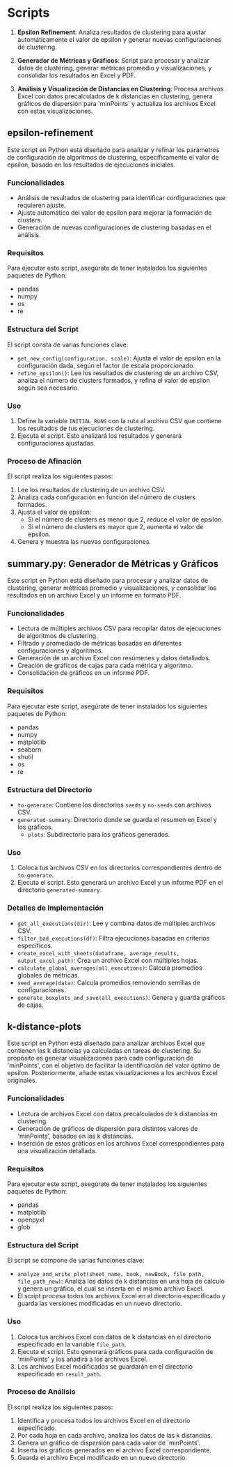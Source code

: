 # Scripts

1. **Epsilon Refinement**: Analiza resultados de clustering para ajustar automáticamente el valor de epsilon y generar nuevas configuraciones de clustering.

1. **Generador de Métricas y Gráficos**: Script para procesar y analizar datos de clustering, generar métricas promedio y visualizaciones, y consolidar los resultados en Excel y PDF.



3. **Análisis y Visualización de Distancias en Clustering**: Procesa archivos Excel con datos precalculados de k distancias en clustering, genera gráficos de dispersión para 'minPoints' y actualiza los archivos Excel con estas visualizaciones.



## epsilon-refinement

Este script en Python está diseñado para analizar y refinar los parámetros de configuración de algoritmos de clustering, específicamente el valor de epsilon, basado en los resultados de ejecuciones iniciales.

### Funcionalidades

- Análisis de resultados de clustering para identificar configuraciones que requieren ajuste.
- Ajuste automático del valor de epsilon para mejorar la formación de clusters.
- Generación de nuevas configuraciones de clustering basadas en el análisis.

### Requisitos

Para ejecutar este script, asegúrate de tener instalados los siguientes paquetes de Python:

- pandas
- numpy
- os
- re

### Estructura del Script

El script consta de varias funciones clave:

- `get_new_config(configuration, scale)`: Ajusta el valor de epsilon en la configuración dada, según el factor de escala proporcionado.
- `refine_epsilon()`: Lee los resultados de clustering de un archivo CSV, analiza el número de clusters formados, y refina el valor de epsilon según sea necesario.

### Uso

1. Define la variable `INITIAL_RUNS` con la ruta al archivo CSV que contiene los resultados de tus ejecuciones de clustering.
2. Ejecuta el script. Esto analizará los resultados y generará configuraciones ajustadas.

### Proceso de Afinación

El script realiza los siguientes pasos:

1. Lee los resultados de clustering de un archivo CSV.
2. Analiza cada configuración en función del número de clusters formados.
3. Ajusta el valor de epsilon:
   - Si el número de clusters es menor que 2, reduce el valor de epsilon.
   - Si el número de clusters es mayor que 2, aumenta el valor de epsilon.
4. Genera y muestra las nuevas configuraciones.


## summary.py: Generador de Métricas y Gráficos

Este script en Python está diseñado para procesar y analizar datos de clustering, generar métricas promedio y visualizaciones, y consolidar los resultados en un archivo Excel y un informe en formato PDF.

### Funcionalidades

- Lectura de múltiples archivos CSV para recopilar datos de ejecuciones de algoritmos de clustering.
- Filtrado y promediado de métricas basadas en diferentes configuraciones y algoritmos.
- Generación de un archivo Excel con resúmenes y datos detallados.
- Creación de gráficos de cajas para cada métrica y algoritmo.
- Consolidación de gráficos en un informe PDF.

### Requisitos

Para ejecutar este script, asegúrate de tener instalados los siguientes paquetes de Python:

- pandas
- numpy
- matplotlib
- seaborn
- shutil
- os
- re

### Estructura del Directorio

- `to-generate`: Contiene los directorios `seeds` y `no-seeds` con archivos CSV.
- `generated-summary`: Directorio donde se guarda el resumen en Excel y los gráficos.
  - `plots`: Subdirectorio para los gráficos generados.

### Uso

1. Coloca tus archivos CSV en los directorios correspondientes dentro de `to-generate`.
2. Ejecuta el script. Esto generará un archivo Excel y un informe PDF en el directorio `generated-summary`.

### Detalles de Implementación

- `get_all_executions(dir)`: Lee y combina datos de múltiples archivos CSV.
- `filter_bad_executions(df)`: Filtra ejecuciones basadas en criterios específicos.
- `create_excel_with_sheets(dataframe, average_results, output_excel_path)`: Crea un archivo Excel con múltiples hojas.
- `calculate_global_averages(all_executions)`: Calcula promedios globales de métricas.
- `seed_average(data)`: Calcula promedios removiendo semillas de configuraciones.
- `generate_boxplots_and_save(all_executions)`: Genera y guarda gráficos de cajas.


## k-distance-plots

Este script en Python está diseñado para analizar archivos Excel que contienen las k distancias ya calculadas en tareas de clustering. Su propósito es generar visualizaciones para cada configuración de 'minPoints', con el objetivo de facilitar la identificación del valor óptimo de epsilon. Posteriormente, añade estas visualizaciones a los archivos Excel originales.

### Funcionalidades

- Lectura de archivos Excel con datos precalculados de k distancias en clustering.
- Generación de gráficos de dispersión para distintos valores de 'minPoints', basados en las k distancias.
- Inserción de estos gráficos en los archivos Excel correspondientes para una visualización detallada.

### Requisitos

Para ejecutar este script, asegúrate de tener instalados los siguientes paquetes de Python:

- pandas
- matplotlib
- openpyxl
- glob

### Estructura del Script

El script se compone de varias funciones clave:

- `analyze_and_write_plot(sheet_name, book, newBook, file_path, file_path_new)`: Analiza los datos de k distancias en una hoja de cálculo y genera un gráfico, el cual se inserta en el mismo archivo Excel.
- El script procesa todos los archivos Excel en el directorio especificado y guarda las versiones modificadas en un nuevo directorio.

### Uso

1. Coloca tus archivos Excel con datos de k distancias en el directorio especificado en la variable `file_path`.
2. Ejecuta el script. Esto generará gráficos para cada configuración de 'minPoints' y los añadirá a los archivos Excel.
3. Los archivos Excel modificados se guardarán en el directorio especificado en `result_path`.

### Proceso de Análisis

El script realiza los siguientes pasos:

1. Identifica y procesa todos los archivos Excel en el directorio especificado.
2. Por cada hoja en cada archivo, analiza los datos de las k distancias.
3. Genera un gráfico de dispersión para cada valor de 'minPoints'.
4. Inserta los gráficos generados en el archivo Excel correspondiente.
5. Guarda el archivo Excel modificado en un nuevo directorio.
